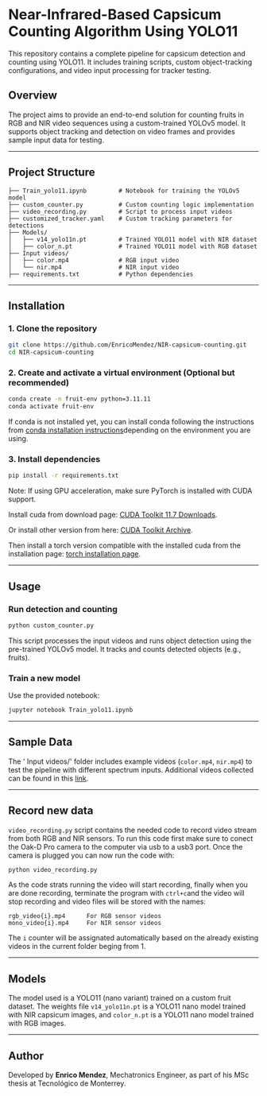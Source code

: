 # Near-Infrared-Based Capsicum Counting Algorithm Using YOLO11

This repository contains a complete pipeline for capsicum detection and counting using YOLO11. It includes training scripts, custom object-tracking configurations, and video input processing for tracker testing.

## Overview

The project aims to provide an end-to-end solution for counting fruits in RGB and NIR video sequences using a custom-trained YOLOv5 model. It supports object tracking and detection on video frames and provides sample input data for testing.

---

## Project Structure

```
├── Train_yolo11.ipynb         # Notebook for training the YOLOv5 model
├── custom_counter.py          # Custom counting logic implementation
├── video_recording.py         # Script to process input videos
├── customized_tracker.yaml    # Custom tracking parameters for detections
├── Models/
│   ├── v14_yolo11n.pt         # Trained YOLO11 model with NIR dataset
│   ├── color_n.pt             # Trained YOLO11 model with RGB dataset
├── Input videos/
│   ├── color.mp4              # RGB input video
│   └── nir.mp4                # NIR input video
├── requirements.txt           # Python dependencies
```

---

## Installation

### 1. Clone the repository
```bash
git clone https://github.com/EnricoMendez/NIR-capsicum-counting.git
cd NIR-capsicum-counting
```

### 2. Create and activate a virtual environment (Optional but recommended)
```bash
conda create -n fruit-env python=3.11.11
conda activate fruit-env
```
If conda is not installed yet, you can install conda following the instructions from [conda installation instructions](https://www.anaconda.com/docs/getting-started/miniconda/install#aws-graviton2-arm-64)depending on the environment you are using.
### 3. Install dependencies
```bash
pip install -r requirements.txt
```

Note: If using GPU acceleration, make sure PyTorch is installed with CUDA support.

Install cuda from download page:  [CUDA Toolkit 11.7 Downloads](https://developer.nvidia.com/cuda-11-7-0-download-archive).

Or install other version from here: [CUDA Toolkit Archive](https://developer.nvidia.com/cuda-toolkit-archive).

Then install a torch version compatible with the installed cuda from the installation page: [torch installation page](https://pytorch.org).


---

## Usage

### Run detection and counting
```bash
python custom_counter.py
```

This script processes the input videos and runs object detection using the pre-trained YOLOv5 model. It tracks and counts detected objects (e.g., fruits).

### Train a new model
Use the provided notebook:
```bash
jupyter notebook Train_yolo11.ipynb
```

---

## Sample Data

The ' Input videos/' folder includes example videos (`color.mp4`, `nir.mp4`) to test the pipeline with different spectrum inputs. Additional videos collected can be found in this [link](https://tecmx.sharepoint.com/:f:/r/sites/AiRLabArtificialIntelligenceandRoboticsLaboratory-MaestraEnrico/Shared%20Documents/2025%20Maestr%C3%ADa%20Enrico/NIR%20counting%20capsicums?csf=1&web=1&e=3egYrJ).

---
## Record new data 
`video_recording.py` script contains the needed code to record video stream from both RGB and NIR sensors. To run this code first make sure to conect the Oak-D Pro camera to the computer via usb to a usb3 port. Once the camera is plugged you can now run the code with:

```bash
python video_recording.py
```

As the code strats running the video will start recording, finally when you are done recording, terminate the program with `ctrl+c`and the video will stop recording and video files will be stored with the names:

```
rgb_video{i}.mp4      For RGB sensor videos
mono_video{i}.mp4     For NIR sensor videos
```
The `i` counter will be assignated automatically based on the already existing videos in the current folder beging from 1.  

---
## Models

The model used is a YOLO11 (nano variant) trained on a custom fruit dataset. The weights file `v14_yolo11n.pt` is a YOLO11 nano model trained with NIR capsicum images, and `color_n.pt` is a YOLO11 nano model trained with RGB images.

---

## Author

Developed by **Enrico Mendez**, Mechatronics Engineer, as part of his MSc thesis at Tecnológico de Monterrey. 



